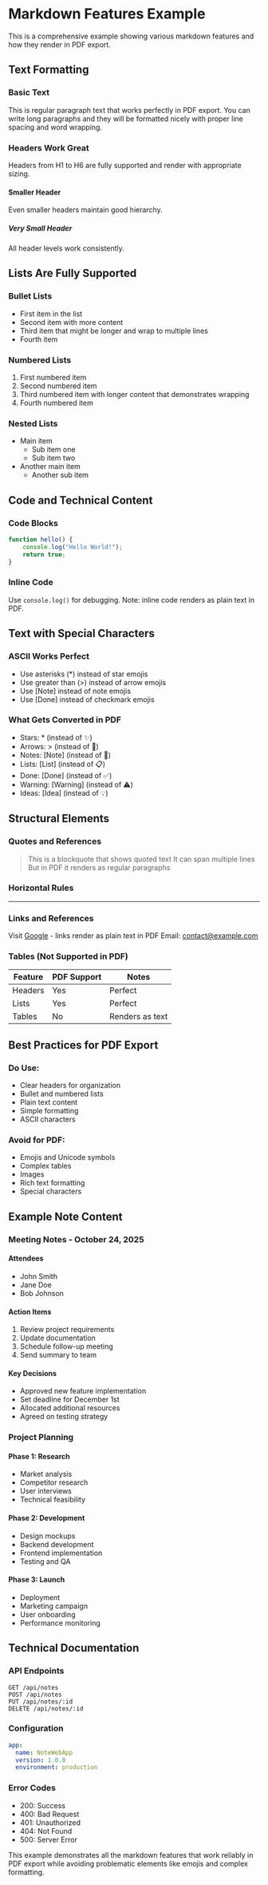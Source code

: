 # Markdown Features Example

This is a comprehensive example showing various markdown features and how they render in PDF export.

## Text Formatting

### Basic Text
This is regular paragraph text that works perfectly in PDF export. You can write long paragraphs and they will be formatted nicely with proper line spacing and word wrapping.

### Headers Work Great
Headers from H1 to H6 are fully supported and render with appropriate sizing.

#### Smaller Header
Even smaller headers maintain good hierarchy.

##### Very Small Header
All header levels work consistently.

## Lists Are Fully Supported

### Bullet Lists
- First item in the list
- Second item with more content
- Third item that might be longer and wrap to multiple lines
- Fourth item

### Numbered Lists
1. First numbered item
2. Second numbered item
3. Third numbered item with longer content that demonstrates wrapping
4. Fourth numbered item

### Nested Lists
- Main item
  - Sub item one
  - Sub item two
- Another main item
  - Another sub item

## Code and Technical Content

### Code Blocks
```javascript
function hello() {
    console.log("Hello World!");
    return true;
}
```

### Inline Code
Use `console.log()` for debugging. Note: inline code renders as plain text in PDF.

## Text with Special Characters

### ASCII Works Perfect
- Use asterisks (*) instead of star emojis
- Use greater than (>) instead of arrow emojis
- Use [Note] instead of note emojis
- Use [Done] instead of checkmark emojis

### What Gets Converted in PDF
- Stars: * (instead of ✨)
- Arrows: > (instead of 🎯)
- Notes: [Note] (instead of 📝)
- Lists: [List] (instead of 📋)
- Done: [Done] (instead of ✅)
- Warning: [Warning] (instead of ⚠️)
- Ideas: [Idea] (instead of 💡)

## Structural Elements

### Quotes and References
> This is a blockquote that shows quoted text
> It can span multiple lines
> But in PDF it renders as regular paragraphs

### Horizontal Rules
---

### Links and References
Visit [Google](https://google.com) - links render as plain text in PDF
Email: contact@example.com

### Tables (Not Supported in PDF)
| Feature | PDF Support | Notes |
|---------|-------------|-------|
| Headers | Yes | Perfect |
| Lists | Yes | Perfect |
| Tables | No | Renders as text |

## Best Practices for PDF Export

### Do Use:
- Clear headers for organization
- Bullet and numbered lists
- Plain text content
- Simple formatting
- ASCII characters

### Avoid for PDF:
- Emojis and Unicode symbols
- Complex tables
- Images
- Rich text formatting
- Special characters

## Example Note Content

### Meeting Notes - October 24, 2025

#### Attendees
- John Smith
- Jane Doe
- Bob Johnson

#### Action Items
1. Review project requirements
2. Update documentation
3. Schedule follow-up meeting
4. Send summary to team

#### Key Decisions
- Approved new feature implementation
- Set deadline for December 1st
- Allocated additional resources
- Agreed on testing strategy

### Project Planning

#### Phase 1: Research
- Market analysis
- Competitor research
- User interviews
- Technical feasibility

#### Phase 2: Development
- Design mockups
- Backend development
- Frontend implementation
- Testing and QA

#### Phase 3: Launch
- Deployment
- Marketing campaign
- User onboarding
- Performance monitoring

## Technical Documentation

### API Endpoints
```
GET /api/notes
POST /api/notes
PUT /api/notes/:id
DELETE /api/notes/:id
```

### Configuration
```yaml
app:
  name: NoteWebApp
  version: 1.0.0
  environment: production
```

### Error Codes
- 200: Success
- 400: Bad Request
- 401: Unauthorized
- 404: Not Found
- 500: Server Error

This example demonstrates all the markdown features that work reliably in PDF export while avoiding problematic elements like emojis and complex formatting.
